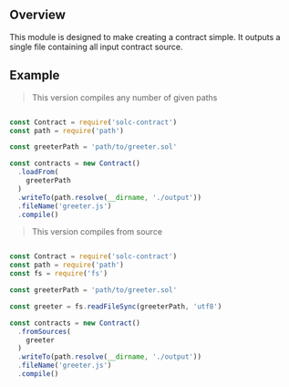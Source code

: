 ## Overview

This module is designed to make creating a contract simple. It outputs a single file containing all input contract source.

## Example

> This version compiles any number of given paths

```js

const Contract = require('solc-contract')
const path = require('path')

const greeterPath = 'path/to/greeter.sol'

const contracts = new Contract()
  .loadFrom(
    greeterPath
  )
  .writeTo(path.resolve(__dirname, './output'))
  .fileName('greeter.js')
  .compile() 

```

> This version compiles from source

```js

const Contract = require('solc-contract')
const path = require('path')
const fs = require('fs')

const greeterPath = 'path/to/greeter.sol'

const greeter = fs.readFileSync(greeterPath, 'utf8')

const contracts = new Contract()
  .fromSources(
    greeter
  )
  .writeTo(path.resolve(__dirname, './output'))
  .fileName('greeter.js')
  .compile() 

```